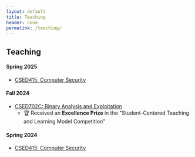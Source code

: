 ```yaml
---
layout: default
title: Teaching
header: none
permalink: /teaching/
---
```


## **Teaching**

#### Spring 2025
* [CSED415: Computer Security](/teaching/csed415/2025sp)

#### Fall 2024
* [CSED702C: Binary Analysis and Exploitation](/teaching/csed702c/2024fa)
  * 🏆 Received an **Excellence Prize** in the "Student-Centered Teaching and Learning Model Competition"

#### Spring 2024
* [CSED415: Computer Security](/teaching/csed415/2024sp)

